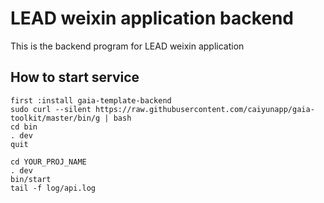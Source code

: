 LEAD weixin application backend
=============================

This is the backend program for LEAD weixin application 


How to start service
--------------------
```
first :install gaia-template-backend  
sudo curl --silent https://raw.githubusercontent.com/caiyunapp/gaia-toolkit/master/bin/g | bash
cd bin
. dev
quit
````
````
cd YOUR_PROJ_NAME
. dev
bin/start
tail -f log/api.log
````
